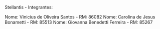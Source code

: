 Stellantis - Integrantes:

Nome: Vinicius de Oliveira Santos - RM: 86082
Nome: Carolina de Jesus Bonametti - RM: 85513
Nome: Giovanna Benedetti Ferreira - RM: 85267

